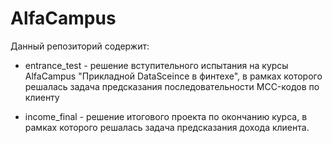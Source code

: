 # AlfaCampus

Данный репозиторий содержит:

- entrance_test - решение вступительного испытания на курсы AlfaCampus "Прикладной DataSceince в финтехе", в рамках которого решалась задача предсказания последовательности MCC-кодов по клиенту

- income_final - решение итогового проекта по окончанию курса, в рамках которого решалась задача предсказания дохода клиента.
